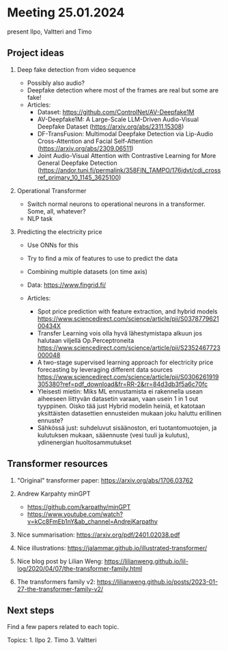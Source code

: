 # Meeting 25.01.2024

present Ilpo, Valtteri and Timo

## Project ideas

1. Deep fake detection from video sequence
    - Possibly also audio?
    - Deepfake detection where most of the frames are real but some are fake!
    - Articles:
        - Dataset: <https://github.com/ControlNet/AV-Deepfake1M>
        - AV-Deepfake1M: A Large-Scale LLM-Driven Audio-Visual Deepfake Dataset (<https://arxiv.org/abs/2311.15308>)
        - DF-TransFusion: Multimodal Deepfake Detection via Lip-Audio Cross-Attention and Facial Self-Attention (<https://arxiv.org/abs/2309.06511>)
        - Joint Audio-Visual Attention with Contrastive Learning for More General Deepfake Detection (<https://andor.tuni.fi/permalink/358FIN_TAMPO/176jdvt/cdi_crossref_primary_10_1145_3625100>)

2. Operational Transformer
    - Switch normal neurons to operational neurons in a transformer. Some, all, whatever?
    - NLP task

3. Predicting the electricity price
   - Use ONNs for this
   - Try to find a mix of features to use to predict the data
   - Combining multiple datasets (on time axis)
   - Data: https://www.fingrid.fi/

   - Articles:
     - Spot price prediction with feature extraction, and hybrid models https://www.sciencedirect.com/science/article/pii/S037877962100434X
     - Transfer Learning vois olla hyvä lähestymistapa alkuun jos halutaan viljellä Op.Perceptroneita https://www.sciencedirect.com/science/article/pii/S2352467723000048
     - A two-stage supervised learning approach for electricity price forecasting by leveraging different data sources https://www.sciencedirect.com/science/article/pii/S0306261919305380?ref=pdf_download&fr=RR-2&rr=84d3db3f5a6c70fc
     - Yleisesti mietin: Miks ML ennustamista ei rakennella usean aiheeseen liittyvän datasetin varaan, vaan usein 1 in 1 out tyyppinen. Oisko tää just Hybrid modelin heiniä, et katotaan yksittäisten datasettien ennusteiden mukaan joku haluttu erillinen ennuste?
     - Sähkössä just: suhdeluvut sisäänoston, eri tuotantomuotojen, ja kulutuksen mukaan, sääennuste  (vesi tuuli ja kulutus), ydinenergian huoltosammutukset

## Transformer resources

1. "Original" transformer paper: <https://arxiv.org/abs/1706.03762>

2. Andrew Karpahty minGPT
    - <https://github.com/karpathy/minGPT>
    - <https://www.youtube.com/watch?v=kCc8FmEb1nY&ab_channel=AndrejKarpathy>

3. Nice summarisation: <https://arxiv.org/pdf/2401.02038.pdf>

4. Nice illustrations: <https://jalammar.github.io/illustrated-transformer/>

5. Nice blog post by Lilian Weng: <https://lilianweng.github.io/lil-log/2020/04/07/the-transformer-family.html>

6. The transformers family v2: <https://lilianweng.github.io/posts/2023-01-27-the-transformer-family-v2/>

## Next steps

Find a few papers related to each topic.

Topics: 1. Ilpo 2. Timo 3. Valtteri
